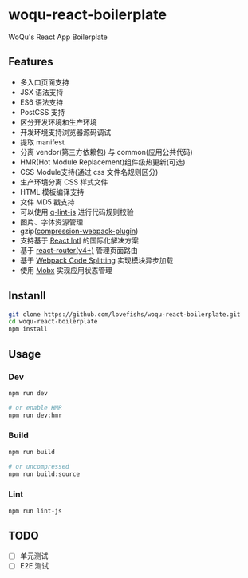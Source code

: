 # woqu-react-boilerplate

WoQu's React App Boilerplate

## Features

* 多入口页面支持
* JSX 语法支持
* ES6 语法支持
* PostCSS 支持
* 区分开发环境和生产环境
* 开发环境支持浏览器源码调试
* 提取 manifest
* 分离 vendor(第三方依赖包) 与 common(应用公共代码)
* HMR(Hot Module Replacement)组件级热更新(可选)
* CSS Module支持(通过 css 文件名规则区分)
* 生产环境分离 CSS 样式文件
* HTML 模板编译支持
* 文件 MD5 戳支持
* 可以使用 [q-lint-js](https://github.com/lovefishs/q-lint-js) 进行代码规则校验
* 图片、字体资源管理
* gzip([compression-webpack-plugin](https://github.com/webpack-contrib/compression-webpack-plugin))
* 支持基于 [React Intl](https://github.com/yahoo/react-intl) 的国际化解决方案
* 基于 [react-router(v4+)](https://reacttraining.com/react-router/web/guides/philosophy) 管理页面路由
* 基于 [Webpack Code Splitting](https://webpack.js.org/guides/code-splitting/) 实现模块异步加载
* 使用 [Mobx](https://github.com/mobxjs/mobx) 实现应用状态管理

## Instanll

```bash
git clone https://github.com/lovefishs/woqu-react-boilerplate.git
cd woqu-react-boilerplate
npm install
```

## Usage

### Dev

```bash
npm run dev

# or enable HMR
npm run dev:hmr
```

### Build

```bash
npm run build

# or uncompressed
npm run build:source
```

### Lint

```bash
npm run lint-js
```

## TODO

* [ ] 单元测试
* [ ] E2E 测试
